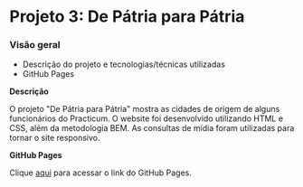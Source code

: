 # Projeto 3: De Pátria para Pátria

### Visão geral

- Descrição do projeto e tecnologias/técnicas utilizadas
- GitHub Pages

**Descrição**

O projeto "De Pátria para Pátria" mostra as cidades de origem de alguns funcionários do Practicum. O website foi desenvolvido utilizando HTML e CSS, além da metodologia BEM. As consultas de mídia foram utilizadas para tornar o site responsivo.

**GitHub Pages**

Clique [aqui](https://patriciagodoi.github.io/web_project_3_ptbr/) para acessar o link do GitHub Pages.
